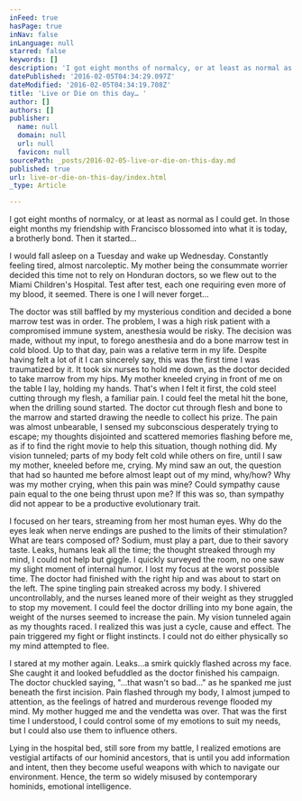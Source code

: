 ```yaml
---
inFeed: true
hasPage: true
inNav: false
inLanguage: null
starred: false
keywords: []
description: 'I got eight months of normalcy, or at least as normal as I could get.'
datePublished: '2016-02-05T04:34:29.097Z'
dateModified: '2016-02-05T04:34:19.708Z'
title: 'Live or Die on this day… '
author: []
authors: []
publisher:
  name: null
  domain: null
  url: null
  favicon: null
sourcePath: _posts/2016-02-05-live-or-die-on-this-day.md
published: true
url: live-or-die-on-this-day/index.html
_type: Article

---
```

I got eight months of normalcy, or at least as normal as I could get. In those eight months my friendship with Francisco blossomed into what it is today, a brotherly bond. Then it started...

I would fall asleep on a Tuesday and wake up Wednesday. Constantly feeling tired, almost narcoleptic. My mother being the consummate worrier decided this time not to rely on Honduran doctors, so we flew out to the Miami Children's Hospital. Test after test, each one requiring even more of my blood, it seemed. There is one I will never forget...

The doctor was still baffled by my mysterious condition and decided a bone marrow test was in order. The problem, I was a high risk patient with a compromised immune system, anesthesia would be risky. The decision was made, without my input, to forego anesthesia and do a bone marrow test in cold blood. Up to that day, pain was a relative term in my life. Despite having felt a lot of it I can sincerely say, this was the first time I was traumatized by it. It took six nurses to hold me down, as the doctor decided to take marrow from my hips. My mother kneeled crying in front of me on the table I lay, holding my hands. That's when I felt it first, the cold steel cutting through my flesh, a familiar pain. I could feel the metal hit the bone, when the drilling sound started. The doctor cut through flesh and bone to the marrow and started drawing the needle to collect his prize. The pain was almost unbearable, I sensed my subconscious desperately trying to escape; my thoughts disjointed and scattered memories flashing before me, as if to find the right movie to help this situation, though nothing did. My vision tunneled; parts of my body felt cold while others on fire, until I saw my mother, kneeled before me, crying. My mind saw an out, the question that had so haunted me before almost leapt out of my mind, why/how? Why was my mother crying, when this pain was mine? Could sympathy cause pain equal to the one being thrust upon me? If this was so, than sympathy did not appear to be a productive evolutionary trait.

I focused on her tears, streaming from her most human eyes. Why do the eyes leak when nerve endings are pushed to the limits of their stimulation? What are tears composed of? Sodium, must play a part, due to their savory taste. Leaks, humans leak all the time; the thought streaked through my mind, I could not help but giggle. I quickly surveyed the room, no one saw my slight moment of internal humor. I lost my focus at the worst possible time. The doctor had finished with the right hip and was about to start on the left. The spine tingling pain streaked across my body. I shivered uncontrollably, and the nurses leaned more of their weight as they struggled to stop my movement. I could feel the doctor drilling into my bone again, the weight of the nurses seemed to increase the pain. My vision tunneled again as my thoughts raced. I realized this was just a cycle, cause and effect. The pain triggered my fight or flight instincts. I could not do either physically so my mind attempted to flee.

I stared at my mother again. Leaks...a smirk quickly flashed across my face. She caught it and looked befuddled as the doctor finished his campaign. The doctor chuckled saying, "...that wasn't so bad..." as he spanked me just beneath the first incision. Pain flashed through my body, I almost jumped to attention, as the feelings of hatred and murderous revenge flooded my mind. My mother hugged me and the vendetta was over. That was the first time I understood, I could control some of my emotions to suit my needs, but I could also use them to influence others.

Lying in the hospital bed, still sore from my battle, I realized emotions are vestigial artifacts of our hominid ancestors, that is until you add information and intent, then they become useful weapons with which to navigate our environment. Hence, the term so widely misused by contemporary hominids, emotional intelligence.